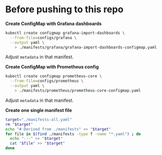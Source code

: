 # Before pushing to this repo

**Create ConfigMap with Grafana dashboards**

```bash
kubectl create configmap grafana-import-dashboards \
  --from-file=configs/grafana \
  --output yaml \
    > ./manifests/grafana/grafana-import-dashboards-configmap.yaml
```

Adjust `metadata` in that manifest.


**Create ConfigMap with Prometheus config**


```bash
kubectl create configmap prometheus-core \
  --from-file=configs/prometheus \
  --output yaml \
    > ./manifests/prometheus/prometheus-core-configmap.yaml
```

Adjust `metadata` in that manifest.


**Create one single manifest file**

```bash
target="./manifests-all.yaml"
rm "$target"
echo "# Derived from ./manifests" >> "$target"
for file in $(find ./manifests -type f -name "*.yaml") ; do
  echo "---" >> "$target"
  cat "$file" >> "$target"
done
```
